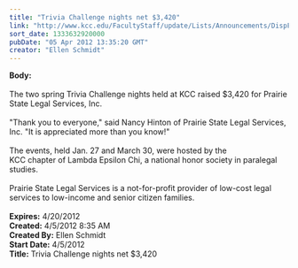 ```yaml
---
title: "Trivia Challenge nights net $3,420"
link: "http://www.kcc.edu/FacultyStaff/update/Lists/Announcements/DispForm.aspx?ID=659"
sort_date: 1333632920000
pubDate: "05 Apr 2012 13:35:20 GMT"
creator: "Ellen Schmidt"
---
```


<div><b>Body:</b> <div class=ExternalClassC332A4FC61044637AF5EE40D6DE7906A><div><br>The two spring Trivia Challenge nights held at KCC raised $3,420 for Prairie State Legal Services, Inc.</div>
<div> </div>
<div>&quot;Thank you to everyone,&quot; said Nancy Hinton of Prairie State Legal Services, Inc. &quot;It is appreciated more than you know!&quot;</div>
<div> </div>
<div>The events, held Jan. 27 and March 30, were hosted by the 
<div>KCC chapter of Lambda Epsilon Chi, a national honor society in paralegal studies.</div><br>Prairie State Legal Services is a not-for-profit provider of low-cost legal services to low-income and senior citizen families.</div>
<div> </div></div></div>
<div><b>Expires:</b> 4/20/2012</div>
<div><b>Created:</b> 4/5/2012 8:35 AM</div>
<div><b>Created By:</b> Ellen Schmidt</div>
<div><b>Start Date:</b> 4/5/2012</div>
<div><b>Title:</b> Trivia Challenge nights net $3,420</div>
